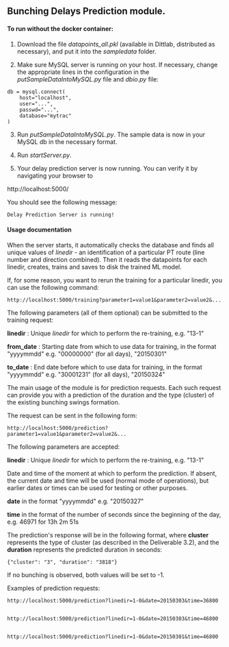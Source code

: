 ## Bunching Delays Prediction module.

#### To run without the docker container:

1) Download the file _datapoints_all.pkl_ (available in Dittlab, distributed as necessary), and put it into the _sampledata_ folder.

2) Make sure MySQL server is running on your host. If necessary, change the appropriate lines 
in the configuration in the _putSampleDataIntoMySQL.py_ file and _dbio.py_ file:

```
db = mysql.connect(
    host="localhost",
    user="...",
    passwd="...",
    database="mytrac"
)
```

3) Run _putSampleDataIntoMySQL.py_. The sample data is now in your MySQL db in the necessary format.

4) Run _startServer.py_.

5) Your delay prediction server is now running. You can verify it by navigating your browser to 

http://localhost:5000/

You should see the following message:

```
Delay Prediction Server is running!
```

#### Usage documentation

When the server starts, it automatically checks the database and finds all unique values of
_linedir_ - an identification of a particular PT route (line number and direction combined).
Then it reads the datapoints for each linedir, creates, trains and saves to disk the trained
ML model.

If, for some reason, you want to rerun the training for a particular linedir, you can use the
following command:

```
http://localhost:5000/training?parameter1=value1&parameter2=value2&...
```

The following parameters (all of them optional) can be submitted to the training request:

**linedir** : Unique _linedir_ for which to perform the re-training, e.g. "13-1"
 
**from_date** : Starting date from which to use data for training, in the format "yyyymmdd" e.g. "00000000" (for all days), "20150301" 

**to_date** : End date before which to use data for training, in the format "yyyymmdd" e.g. "30001231" (for all days), "20150324" 



The main usage of the module is for prediction requests. Each such request can provide you with
a prediction of the duration and the type (cluster) of the existing bunching swings formation.

The request can be sent in the following form:

```
http://localhost:5000/prediction?parameter1=value1&parameter2=value2&...
```

The following parameters are accepted:

**linedir** : Unique _linedir_ for which to perform the re-training, e.g. "13-1"
 
Date and time of the moment at which to perform the prediction. If absent, the current date and
time will be used (normal mode of operations), but earlier dates or times can be used for 
testing or other purposes. 
 
**date** in the format "yyyymmdd" e.g. "20150327" 

**time** in the format of the number of seconds since the beginning of the day, e.g. 
46971 for 13h 2m 51s

The prediction's response will be in the following format, where **cluster** represents the type
of cluster (as described in the Deliverable 3.2), and the **duration** represents the predicted
duration in seconds:

```
{"cluster": "3", "duration": "3818"}
```

If no bunching is observed, both values will be set to -1.

Examples of prediction requests: 

```
http://localhost:5000/prediction?linedir=1-0&date=20150303&time=36800


http://localhost:5000/prediction?linedir=1-0&date=20150303&time=46800


http://localhost:5000/prediction?linedir=1-0&date=20150301&time=46800
```




